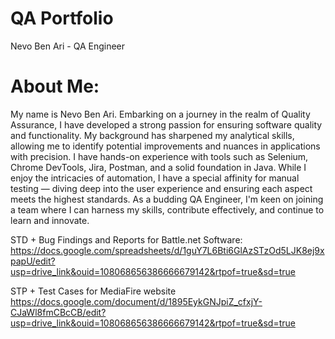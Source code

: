 # QA Portfolio
Nevo Ben Ari - QA Engineer

# About Me:
My name is Nevo Ben Ari. Embarking on a journey in the realm of Quality Assurance, I have developed a strong passion for ensuring software quality and functionality. My background has sharpened my analytical skills, allowing me to identify potential improvements and nuances in applications with precision. I have hands-on experience with tools such as Selenium, Chrome DevTools, Jira, Postman, and a solid foundation in Java. While I enjoy the intricacies of automation, I have a special affinity for manual testing — diving deep into the user experience and ensuring each aspect meets the highest standards. As a budding QA Engineer, I'm keen on joining a team where I can harness my skills, contribute effectively, and continue to learn and innovate.

STD + Bug Findings and Reports for Battle.net Software:
https://docs.google.com/spreadsheets/d/1guY7L6Bti6GlAzSTzOd5LJK8ej9xpapU/edit?usp=drive_link&ouid=108068656386666679142&rtpof=true&sd=true

STP + Test Cases for MediaFire website 
https://docs.google.com/document/d/1895EykGNJpiZ_cfxjY-CJaWl8fmCBcCB/edit?usp=drive_link&ouid=108068656386666679142&rtpof=true&sd=true
